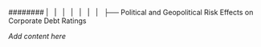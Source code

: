 ######## |   |   |   |   |   |   |   ├── Political and Geopolitical Risk Effects on Corporate Debt Ratings

*Add content here*